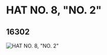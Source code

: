 # HAT NO. 8, "NO. 2"
## 16302
![HAT NO. 8, "NO. 2"](https://lc-www-live-s.legocdn.com/media/bricks/5/2/6058035.jpg)